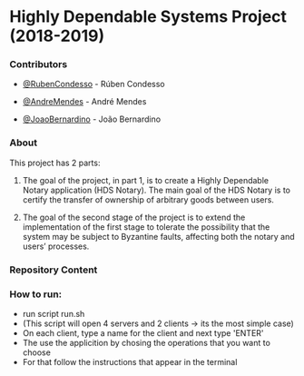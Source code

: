 # Highly Dependable Systems Project (2018-2019)

### Contributors

- [@RubenCondesso](https://github.com/RubenCondesso) - Rúben Condesso

- [@AndreMendes](https://github.com/andremendes95) - André Mendes

- [@JoaoBernardino](https://github.com/JBernardino) - João Bernardino

### About

This project has 2 parts:

  1.  The goal of the project, in part 1, is to create a Highly Dependable Notary application (HDS Notary). The main goal of the HDS Notary is to certify the transfer of ownership of arbitrary goods between users.
  
  2. The goal of the second stage of the project is to extend the implementation of the first stage to tolerate the possibility that the system may be subject to Byzantine faults, affecting both the notary and users’ processes.

### Repository Content

### How to run:

-  run script run.sh
-  (This script will open 4 servers and 2 clients -> its the most simple case)
-  On each client, type a name for the client and next type 'ENTER'
-  The use the applicition by chosing the operations that you want to choose
-  For that follow the instructions that appear in the terminal
